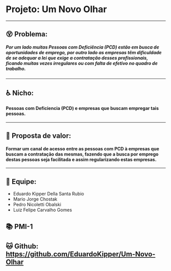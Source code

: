 # Projeto: Um Novo Olhar
---------------------------------------------------------------------------------------------------------------------------
## :dizzy_face: Problema:
##### Por um lado muitas Pessoas com Deficiência (PCD) estão em busca de oportunidades de emprego, por outro lado as empresas têm dificuldade de se adequar a lei que exige a contratação desses profissionais, ficando muitas vezes irregulares ou com falta de efetivo no quadro de trabalho.
---------------------------------------------------------------------------------------------------------------------------
## :wheelchair: Nicho:
#### Pessoas com Deficiencia (PCD) e empresas que buscam empregar tais pessoas.
---------------------------------------------------------------------------------------------------------------------------
## :gift: Proposta de valor:
#### Formar um canal de acesso entre as pessoas com PCD à empresas que buscam a contratação das mesmas, fazendo que a busca por emprego destas pessoas seja facilitada e assim regularizando estas empresas.
---------------------------------------------------------------------------------------------------------------------------
## :muscle: Equipe:
- Eduardo Kipper Della Santa Rubio
- Mario Jorge Chostak
- Pedro Nicoletti Obalski
- Luiz Felipe Carvalho Gomes

## :books: PMI-1

## :cat: Github: https://github.com/EduardoKipper/Um-Novo-Olhar